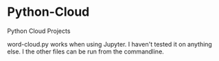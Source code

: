# Python-Cloud
Python Cloud Projects

word-cloud.py works when using Jupyter. I haven't tested it on anything else. I
the other files can be run from the commandline.
